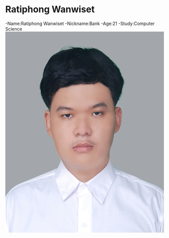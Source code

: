 # Ratiphong Wanwiset
-Name:Ratiphong Wanwiset
-Nickname:Bank
-Age:21 
-Study:Computer Science
![image](/image/1654664748017.jpg)

